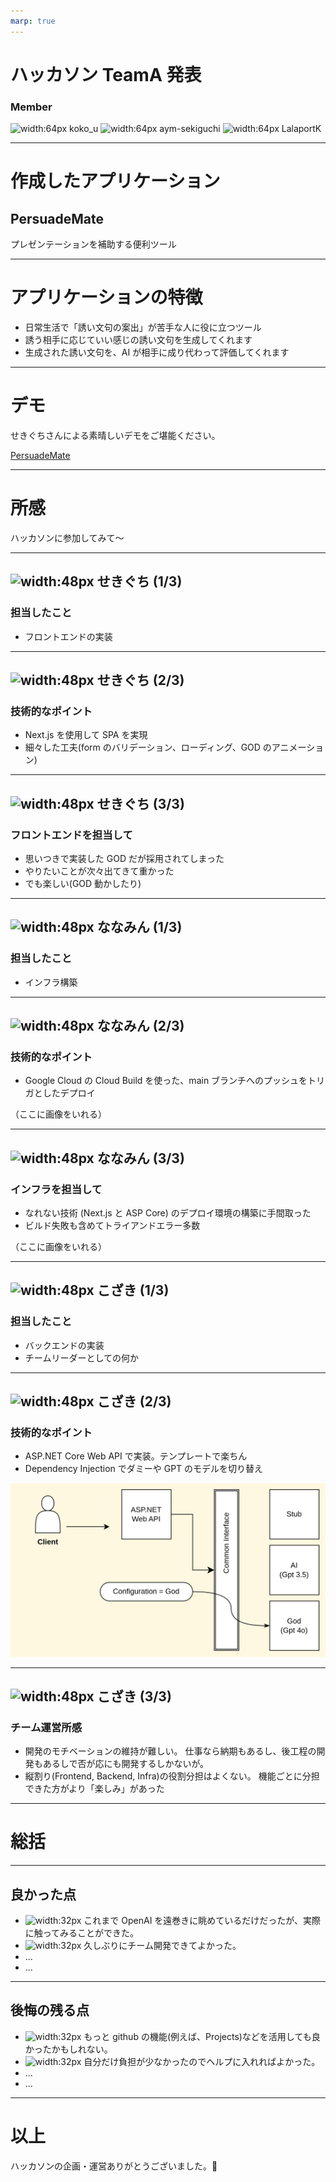 ```yaml
---
marp: true
---
```


# ハッカソン TeamA 発表

### Member

![width:64px](https://github.com/koko-u.png) koko_u
![width:64px](https://github.com/aym-sekiguchi.png) aym-sekiguchi
![width:64px](https://github.com/LalaportK.png) LalaportK

---

# 作成したアプリケーション

## PersuadeMate

プレゼンテーションを補助する便利ツール

---

# アプリケーションの特徴

* 日常生活で「誘い文句の案出」が苦手な人に役に立つツール
* 誘う相手に応じていい感じの誘い文句を生成してくれます
* 生成された誘い文句を、AI が相手に成り代わって評価してくれます

---

# デモ

せきぐちさんによる素晴しいデモをご堪能ください。

[PersuadeMate](https://persuademate-frontend-ovkyr72pqq-an.a.run.app/)

---

# 所感

ハッカソンに参加してみて〜

---

## ![width:48px](https://github.com/aym-sekiguchi.png) せきぐち (1/3)

### 担当したこと

- フロントエンドの実装

---

## ![width:48px](https://github.com/aym-sekiguchi.png) せきぐち (2/3)

### 技術的なポイント

- Next.js を使用して SPA を実現
- 細々した工夫(form のバリデーション、ローディング、GOD のアニメーション)

---

## ![width:48px](https://github.com/aym-sekiguchi.png) せきぐち (3/3)

### フロントエンドを担当して

- 思いつきで実装した GOD だが採用されてしまった
- やりたいことが次々出てきて重かった
- でも楽しい(GOD 動かしたり)

---

## ![width:48px](https://github.com/LalaportK.png) ななみん (1/3)

### 担当したこと

- インフラ構築

---

## ![width:48px](https://github.com/LalaportK.png) ななみん (2/3)

### 技術的なポイント

- Google Cloud の Cloud Build を使った、main ブランチへのプッシュをトリガとしたデプロイ

（ここに画像をいれる）

---

## ![width:48px](https://github.com/LalaportK.png) ななみん (3/3)

### インフラを担当して

- なれない技術 (Next.js と ASP Core) のデプロイ環境の構築に手間取った
- ビルド失敗も含めてトライアンドエラー多数

（ここに画像をいれる）

---

## ![width:48px](https://github.com/koko-u.png) こざき (1/3)

### 担当したこと

- バックエンドの実装
- チームリーダーとしての何か

---

## ![width:48px](https://github.com/koko-u.png) こざき (2/3)

### 技術的なポイント

- ASP.NET Core Web API で実装。テンプレートで楽ちん
- Dependency Injection でダミーや GPT のモデルを切り替え

![width:600px](./images/backend.png)

---

## ![width:48px](https://github.com/koko-u.png) こざき (3/3)

### チーム運営所感

- 開発のモチベーションの維持が難しい。
  仕事なら納期もあるし、後工程の開発もあるしで否が応にも開発するしかないが。
- 縦割り(Frontend, Backend, Infra)の役割分担はよくない。
  機能ごとに分担できた方がより「楽しみ」があった

---

# 総括

---

## 良かった点

- ![width:32px](https://github.com/koko-u.png) これまで OpenAI を遠巻きに眺めているだけだったが、実際に触ってみることができた。
- ![width:32px](https://github.com/LaLaportK.png) 久しぶりにチーム開発できてよかった。
- ...
- ...

---

## 後悔の残る点

- ![width:32px](https://github.com/koko-u.png) もっと github の機能(例えば、Projects)などを活用しても良かったかもしれない。
- ![width:32px](https://github.com/LaLaportK.png) 自分だけ負担が少なかったのでヘルプに入れればよかった。
- ...
- ...

---

# 以上

ハッカソンの企画・運営ありがとうございました。🙇
